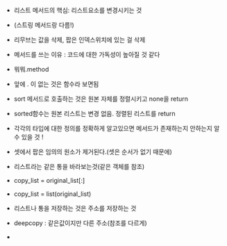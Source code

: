* 리스트 메서드의 핵심: 리스트요소를 변경시키는 것 
* (스트링 메서드랑 다름!)
* 리무브는 값을 삭제, 팝은 인덱스위치에 있는 걸 삭제 
* 메서드를 쓰는 이유 : 코드에 대한 가독성이 높아질 것 같다

* 뭐뭐.method 
* 앞에 . 이 없는 것은 함수라 보면됨 
* sort 메서드로 호출하는 것은 원본 자체를 정렬시키고 none을 return

* sorted함수는 원본 리스트는 변경 없음. 정렬된 리스트를 return 
* 각각의 타입에 대한 정의를 정확하게 알고있으면 메서드가 존재하는지 안하는지 알 수 있을 것 ! 
* 셋에서 팝은 임의의 원소가 제거된다.(셋은 순서가 없기 때문에)
* 리스트라는 같은 통을 바라보는것(같은 객체를 참조)
* copy_list = original_list[:]
* copy_list = list(original_list)
* 리스트나 통을 저장하는 것은 주소를 저장하는 것 
* deepcopy : 같은값이지만 다른 주소(참조를 다르게)
* 